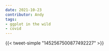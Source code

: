 ```yaml
---
date: 2021-10-23
contributor: Andy
tags:
- ggplot in the wild
- covid
---
```


{{< tweet-simple "1452567500877492227" >}}

<!-- {{< tweet user="behrooz_hm" id="1452567500877492227" >}} --> 
